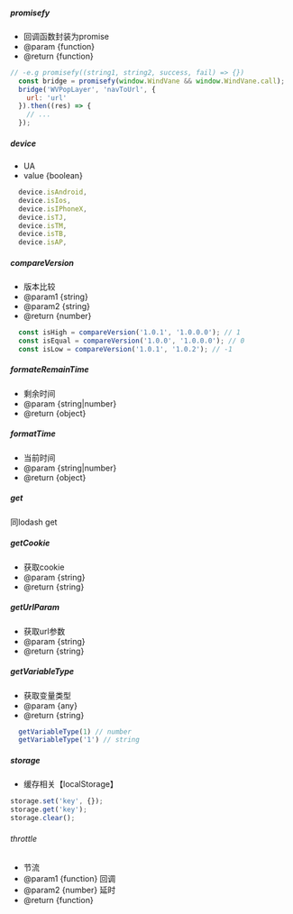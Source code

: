 ##### promisefy
* 回调函数封装为promise
* @param {function}
* @return {function}
```javascript
// -e.g promisefy((string1, string2, success, fail) => {})
  const bridge = promisefy(window.WindVane && window.WindVane.call);
  bridge('WVPopLayer', 'navToUrl', {
    url: 'url'
  }).then((res) => {
    // ...
  });
```

##### device
* UA
* value {boolean}
```javascript
  device.isAndroid,
  device.isIos,
  device.isIPhoneX,
  device.isTJ,
  device.isTM, 
  device.isTB,
  device.isAP,
```

##### compareVersion
* 版本比较
* @param1 {string}
* @param2 {string}
* @return {number}
```javascript
  const isHigh = compareVersion('1.0.1', '1.0.0.0'); // 1
  const isEqual = compareVersion('1.0.0', '1.0.0.0'); // 0
  const isLow = compareVersion('1.0.1', '1.0.2'); // -1
```
##### formateRemainTime
* 剩余时间
* @param {string|number}
* @return {object}

##### formatTime
* 当前时间
* @param {string|number}
* @return {object}

##### get
同lodash get

##### getCookie
* 获取cookie
* @param {string}
* @return {string}

##### getUrlParam
* 获取url参数
* @param {string}
* @return {string}

##### getVariableType
* 获取变量类型
* @param {any}
* @return {string}
```js
  getVariableType(1) // number
  getVariableType('1') // string
```
##### storage
* 缓存相关【localStorage】
```js
storage.set('key', {});
storage.get('key');
storage.clear();
```
###### throttle
* 节流
* @param1 {function} 回调
* @param2 {number} 延时
* @return {function}